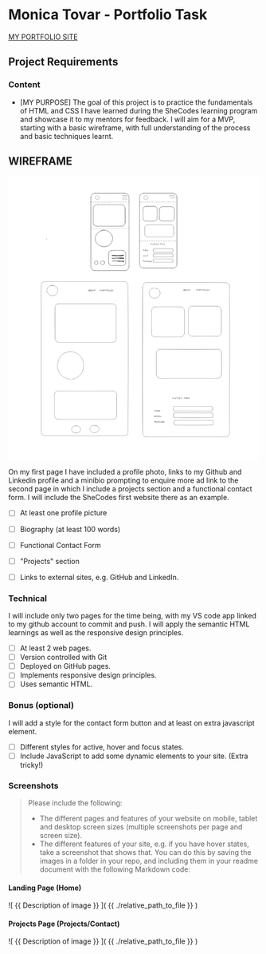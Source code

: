 # Monica Tovar - Portfolio Task

[MY PORTFOLIO SITE](https://mmtovarm.github.io/)
## Project Requirements
### Content
- [MY PURPOSE]
The goal of this project is to practice the fundamentals of HTML and CSS I have learned during the SheCodes learning program and showcase it to my mentors for feedback. I will aim for a MVP, starting with a basic wireframe, with full understanding of the process and basic techniques learnt.

## WIREFRAME
![wireframe](./img/Portfolio-wireframe-shecodes.png)

On my first page I have included a profile photo, links to my Github and Linkedin profile and a minibio prompting to enquire more ad link to the second page in which I include a projects section and a functional contact form. I will include the SheCodes first website there as an example.

- [ ] At least one profile picture
- [ ] Biography (at least 100 words)
- [ ] Functional Contact Form
- [ ] "Projects" section
- [ ] Links to external sites, e.g. GitHub and LinkedIn.


### Technical
I will include only two pages for the time being, with my VS code app linked to my github account to commit and push. I will apply the semantic HTML learnings as well as the responsive design principles.
- [ ] At least 2 web pages.
- [ ] Version controlled with Git
- [ ] Deployed on GitHub pages.
- [ ] Implements responsive design principles.
- [ ] Uses semantic HTML.
### Bonus (optional)
I will add a style for the contact form button and at least on extra javascript element.
- [ ] Different styles for active, hover and focus states.
- [ ] Include JavaScript to add some dynamic elements to your site. (Extra
tricky!)
### Screenshots
> Please include the following:
 > - The different pages and features of your website on mobile, tablet and
  desktop screen sizes (multiple screenshots per page and screen size).
> - The different features of your site, e.g. if you have hover states, take a screenshot that shows that.
> You can do this by saving the images in a folder in your repo, and including them in your readme document with the following Markdown code:
#### Landing Page (Home)
![ {{ Description of image }} ]( {{ ./relative_path_to_file }} )
#### Projects Page (Projects/Contact)
![ {{ Description of image }} ]( {{ ./relative_path_to_file }} )